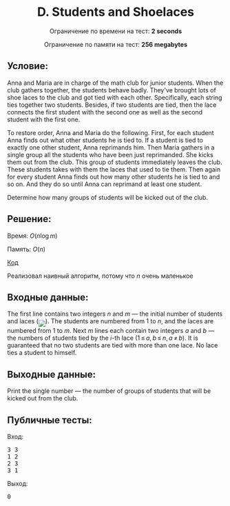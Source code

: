 <center><h1>D. Students and Shoelaces</h1></center>
    
<p><center>Ограничение по времени на тест: <b>2 seconds</b></center></p>

<p><center>Ограничение по памяти на тест: <b>256 megabytes</b></center></p>

<h2>Условие:</h2>

<div><p>Anna and Maria are in charge of the math club for junior students. When the club gathers together, the students behave badly. They've brought lots of shoe laces to the club and got tied with each other. Specifically, each string ties together two students. Besides, if two students are tied, then the lace connects the first student with the second one as well as the second student with the first one.</p><p>To restore order, Anna and Maria do the following. First, for each student Anna finds out what other students he is tied to. If a student is tied to exactly one other student, Anna reprimands him. Then Maria gathers in a single group <span class="tex-font-style-bf">all</span> the students who have been just reprimanded. She kicks them out from the club. This group of students immediately leaves the club. These students takes with them the laces that used to tie them. Then again for every student Anna finds out how many other students he is tied to and so on. And they do so until Anna can reprimand at least one student.</p><p>Determine how many groups of students will be kicked out of the club.</p></div>

<h2>Решение:</h2>

Время: $O(n\log m)$

Память: $O(n)$

[Код](solution.cpp)

Реализовал наивный алгоритм, потому что $n$ очень маленькое

<h2>Входные данные:</h2>

<p>The first line contains two integers <span class="tex-span"><i>n</i></span> and <span class="tex-span"><i>m</i></span> — the initial number of students and laces (<img align="middle" class="tex-formula" src="https://espresso.codeforces.com/c0f4b517c1454fa53ac04e10a468e8c02ed79905.png" style="max-width: 100.0%;max-height: 100.0%;"/>). The students are numbered from <span class="tex-span">1</span> to <span class="tex-span"><i>n</i></span>, and the laces are numbered from <span class="tex-span">1</span> to <span class="tex-span"><i>m</i></span>. Next <span class="tex-span"><i>m</i></span> lines each contain two integers <span class="tex-span"><i>a</i></span> and <span class="tex-span"><i>b</i></span> — the numbers of students tied by the <span class="tex-span"><i>i</i></span>-th lace (<span class="tex-span">1 ≤ <i>a</i>, <i>b</i> ≤ <i>n</i>, <i>a</i> ≠ <i>b</i></span>). It is guaranteed that no two students are tied with more than one lace. No lace ties a student to himself.</p>

<h2>Выходные данные:</h2>

<p>Print the single number — the number of groups of students that will be kicked out from the club.</p>

<h2>Публичные тесты:</h2>

Вход:

<pre>3 3<br/>1 2<br/>2 3<br/>3 1<br/></pre>

Выход:

<pre>0<br/></pre>